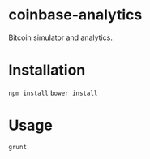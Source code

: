 # coinbase-analytics
Bitcoin simulator and analytics.

# Installation
```npm install```
```bower install```

# Usage
```grunt```
